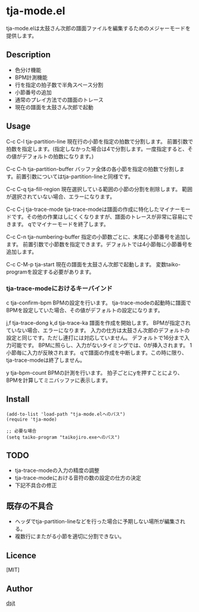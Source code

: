 # tja-mode.el
tja-mode.elは太鼓さん次郎の譜面ファイルを編集するためのメジャーモードを提供します。

## Description
* 色分け機能
* BPM計測機能
* 行を指定の拍子数で半角スペース分割
* 小節番号の追加
* 通常のプレイ方法での譜面のトレース
* 現在の譜面を太鼓さん次郎で起動

## Usage
C-c C-l
tja-partition-line
現在行の小節を指定の拍数で分割します。
前置引数で拍数を指定します。(指定しなかった場合は4で分割します。一度指定すると、その値がデフォルトの拍数になります。)

C-c C-h
tja-partition-buffer
バッファ全体の各小節を指定の拍数で分割します。前置引数についてはtja-partition-lineと同様です。

C-c C-q
tja-fill-region
現在選択している範囲の小節の分割を削除します。
範囲が選択されていない場合、エラーになります。

C-c C-j
tja-trace-mode
tja-trace-modeは譜面の作成に特化したマイナーモードです。その他の作業はしにくくなりますが、譜面のトレースが非常に容易にできます。
qでマイナーモードを終了します。

C-c C-n
tja-numbering-buffer
指定の小節数ごとに、末尾に小節番号を追加します。
前置引数で小節数を指定できます。デフォルトでは4小節毎に小節番号を追加します。

C-c C-M-p
tja-start
現在の譜面を太鼓さん次郎で起動します。
変数taiko-programを設定する必要があります。


### tja-trace-modeにおけるキーバインド
c
tja-confirm-bpm
BPMの設定を行います。
tja-trace-modeの起動時に譜面でBPMを設定していた場合、その値がデフォルトの設定になります。

j,f
tja-trace-dong
k,d
tja-trace-ka
譜面を作成を開始します。
BPMが指定されていない場合、エラーになります。
入力の仕方は太鼓さん次郎のデフォルトの設定と同じです。ただし連打には対応していません。
デフォルトで16分まで入力可能です。
BPMに照らし、入力がないタイミングでは、0が挿入されます。
1小節毎に入力が反映されます。
qで譜面の作成を中断します。この時に限り、tja-trace-modeは終了しません。

y
tja-bpm-count
BPMの計測を行います。
拍子ごとにyを押すことにより、BPMを計算してミニバッファに表示します。


## Install
```` emacs-lisp
(add-to-list 'load-path "tja-mode.elへのパス")
(require 'tja-mode)

;; 必要な場合
(setq taiko-program "taikojiro.exeへのパス")
````

## TODO

* tja-trace-modeの入力の精度の調整
* tja-trace-modeにおける音符の数の設定の仕方の決定
* 下記不具合の修正

## 既存の不具合

* ヘッダでtja-partition-lineなどを行った場合に予期しない場所が編集される。
* 複数行にまたがる小節を適切に分割できない。
## Licence

[MIT]

## Author

[dsjt](https://github.com/dsjt)

